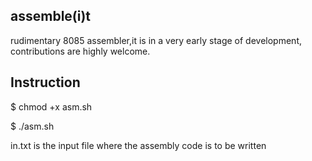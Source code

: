 assemble(i)t
------------

rudimentary 8085 assembler,it is in a very early stage of development, contributions are highly welcome.

Instruction
-----------
$ chmod +x asm.sh

$ ./asm.sh


in.txt is the input file where the assembly code is to be written 
